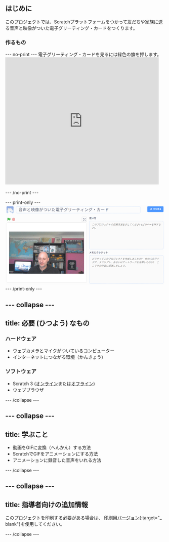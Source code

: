 ## はじめに

このプロジェクトでは、Scratchプラットフォームをつかって友だちや家族に送る音声と映像がついた電子グリーティング・カードをつくります。

### 作るもの

--- no-print --- 電子グリーティング・カードを見るには緑色の旗を押します。 <iframe src="https://scratch.mit.edu/projects/419313682/embed" allowtransparency="true" width="485" height="402" frameborder="0" scrolling="no" allowfullscreen></iframe>

--- /no-print ---

--- print-only --- ![Complete project](images/showcase_static.png) --- /print-only ---

--- collapse ---
---
title: 必要 (ひつよう) なもの
---
### ハードウェア

- ウェブカメラとマイクがついているコンピューター
- インターネットにつながる環境（かんきょう）

### ソフトウェア

- Scratch 3 ([オンライン](http://rpf.io/scratchon)または[オフライン](http://rpf.io/scratchoff))
- ウェブブラウザ

--- /collapse ---

--- collapse ---
---
title: 学ぶこと
---

- 動画をGIFに変換（へんかん）する方法
- ScratchでGIFをアニメーションにする方法
- アニメーションに録音した音声をいれる方法

--- /collapse ---

--- collapse ---
---
title: 指導者向けの追加情報
---

このプロジェクトを印刷する必要がある場合は、 [印刷用バージョン](https://projects.raspberrypi.org/en/projects/av-e-card/print){:target="_ blank"}を使用してください。

--- /collapse ---
